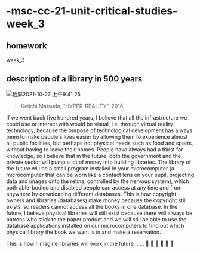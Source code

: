 # -msc-cc-21-unit-critical-studies-week_3
## homework

*week_3*

## description of a library in 500 years

![截屏2021-10-27 上午9 41 25](https://user-images.githubusercontent.com/92035097/139031275-d675ab45-8129-4c47-8b4c-c5762a70bb18.png)
> Keiichi Matsuda, “HYPER-REALITY”, 2016.

If we went back five hundred years, I believe that all the infrastructure we could use or interact with would be visual, i.e. through virtual reality technology, because the purpose of technological development has always been to make people's lives easier by allowing them to experience almost all public facilities, but perhaps not physical needs such as food and sports, without having to leave their homes. People have always had a thirst for knowledge, so I believe that in the future, both the government and the private sector will pump a lot of money into building libraries. The library of the future will be a small program installed in your
microcomputer (a microcomputer that can be worn like a contact lens on your pupil, projecting data and images onto the retina, controlled by the nervous system), which both able-bodied and disabled people can access at any time and from anywhere by downloading different databases. This is how copyright owners and libraries (databases) make money because the copyright still exists, so readers cannot access all the books in one database. In the future, I believe physical libraries will still exist because there will always be patrons who stick to the paper product and we will still be able to use the database applications installed on our microcomputers to find out which physical library the book we want is in and make a reservation.

This is how I imagine libraries will work in the future ......
:metal: :metal: :metal: :metal: :metal: :metal:   
